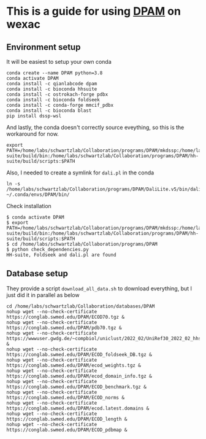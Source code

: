 # This is a guide for using [DPAM](https://github.com/CongLabCode/DPAM) on wexac


## Environment setup
It will be easiest to setup your own conda
```
conda create --name DPAM python=3.8
conda activate DPAM
conda install -c qianlabcode dpam
conda install -c bioconda hhsuite
conda install -c ostrokach-forge pdbx
conda install -c bioconda foldseek
conda install -c conda-forge mmcif_pdbx
conda install -c bioconda blast
pip install dssp-wsl
```
And lastly, the conda doesn't correctly source eveything, so this is the workaround for now.
```
export PATH=/home/labs/schwartzlab/Collaboration/programs/DPAM/mkdssp:/home/labs/schwartzlab/Collaboration/programs/DPAM/DaliLite.v5/bin/dali.pl:/home/labs/schwartzlab/Collaboration/programs/DPAM/hh-suite/build/bin:/home/labs/schwartzlab/Collaboration/programs/DPAM/hh-suite/build/scripts:$PATH
```

Also, I needed to create a symlink for `dali.pl` in the conda
```
ln -s /home/labs/schwartzlab/Collaboration/programs/DPAM/DaliLite.v5/bin/dali.pl ~/.conda/envs/DPAM/bin/
```

Check installation
```
$ conda activate DPAM
$ export PATH=/home/labs/schwartzlab/Collaboration/programs/DPAM/mkdssp:/home/labs/schwartzlab/Collaboration/programs/DPAM/DaliLite.v5/bin/dali.pl:/home/labs/schwartzlab/Collaboration/programs/DPAM/hh-suite/build/bin:/home/labs/schwartzlab/Collaboration/programs/DPAM/hh-suite/build/scripts:$PATH
$ cd /home/labs/schwartzlab/Collaboration/programs/DPAM
$ python check_dependencies.py
HH-suite, Foldseek and dali.pl are found
```

## Database setup
They provide a script `download_all_data.sh` to download everything, but I just did it in parallel as below
```
cd /home/labs/schwartzlab/Collaboration/databases/DPAM
nohup wget --no-check-certificate https://conglab.swmed.edu/DPAM/ECOD70.tgz &
nohup wget --no-check-certificate https://conglab.swmed.edu/DPAM/pdb70.tgz &
nohup wget --no-check-certificate https://wwwuser.gwdg.de/~compbiol/uniclust/2022_02/UniRef30_2022_02_hhsuite.tar.gz &
nohup wget --no-check-certificate https://conglab.swmed.edu/DPAM/ECOD_foldseek_DB.tgz &
nohup wget --no-check-certificate https://conglab.swmed.edu/DPAM/ecod_weights.tgz &
nohup wget --no-check-certificate https://conglab.swmed.edu/DPAM/ecod_domain_info.tgz &
nohup wget --no-check-certificate https://conglab.swmed.edu/DPAM/ECOD_benchmark.tgz &
nohup wget --no-check-certificate https://conglab.swmed.edu/DPAM/ECOD_norms &
nohup wget --no-check-certificate https://conglab.swmed.edu/DPAM/ecod.latest.domains &
nohup wget --no-check-certificate https://conglab.swmed.edu/DPAM/ECOD_length &
nohup wget --no-check-certificate https://conglab.swmed.edu/DPAM/ECOD_pdbmap &
```


